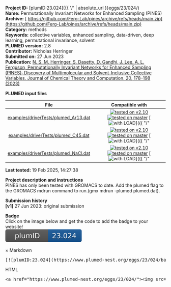 **Project ID:** [plumID:23.024]({{ '/' | absolute_url }}eggs/23/024/)  
**Name:**  Permutationally Invariant Networks for Enhanced Sampling (PINES)  
**Archive:** [ https://github.com/Ferg-Lab/pines/archive/refs/heads/main.zip](https://github.com/Ferg-Lab/pines/archive/refs/heads/main.zip)  
**Category:**  methods  
**Keywords:**  collective variables, enhanced sampling, data-driven, deep learning, permutational invariance, solvent  
**PLUMED version:**  2.8  
**Contributor:**  Nicholas Herringer  
**Submitted on:** 27 Jun 2023  
**Publication:** [N. S. M. Herringer, S. Dasetty, D. Gandhi, J. Lee, A. L. Ferguson, Permutationally Invariant Networks for Enhanced Sampling (PINES): Discovery of Multimolecular and Solvent-Inclusive Collective Variables. Journal of Chemical Theory and Computation. 20, 178–198 (2023)](http://dx.doi.org/10.1021/acs.jctc.3c00923)  
  
**PLUMED input files**  
  
| File     | Compatible with |  
|:--------:|:--------:|  
| [examples/driverTests/plumed_Ar13.dat](./data/examples/driverTests/plumed_Ar13.dat.md) |  [![tested on v2.10](https://img.shields.io/badge/v2.10-failed-red.svg)](data/examples/driverTests/plumed_Ar13.dat.plumed.stderr) [![tested on master](https://img.shields.io/badge/master-failed-red.svg)](data/examples/driverTests/plumed_Ar13.dat.plumed_master.stderr) [![with LOAD](https://img.shields.io/badge/with-LOAD-yellow.svg)]({{ "/" | absolute_url }}badges) |  
| [examples/driverTests/plumed_C45.dat](./data/examples/driverTests/plumed_C45.dat.md) |  [![tested on v2.10](https://img.shields.io/badge/v2.10-failed-red.svg)](data/examples/driverTests/plumed_C45.dat.plumed.stderr) [![tested on master](https://img.shields.io/badge/master-failed-red.svg)](data/examples/driverTests/plumed_C45.dat.plumed_master.stderr) [![with LOAD](https://img.shields.io/badge/with-LOAD-yellow.svg)]({{ "/" | absolute_url }}badges) |  
| [examples/driverTests/plumed_NaCl.dat](./data/examples/driverTests/plumed_NaCl.dat.md) |  [![tested on v2.10](https://img.shields.io/badge/v2.10-failed-red.svg)](data/examples/driverTests/plumed_NaCl.dat.plumed.stderr) [![tested on master](https://img.shields.io/badge/master-failed-red.svg)](data/examples/driverTests/plumed_NaCl.dat.plumed_master.stderr) [![with LOAD](https://img.shields.io/badge/with-LOAD-yellow.svg)]({{ "/" | absolute_url }}badges) |  
  
**Last tested:**  19 Feb 2025, 14:27:38
  
**Project description and instructions**  
PINES has only been tested with GROMACS to date. Add the plumed flag to the GROMACS mdrun command to run.(gmx mdrun -plumed plumed.dat).
  
**Submission history**  
**[v1]** 27 Jun 2023: original submission  
  
**Badge**  
Click on the image below and get the code to add the badge to your website!  
<img src="./badge.svg" alt="plumeDnest:23.024" id="myBtn" class="badge">
<div id="myModal" class="modal">
  <div class="modal-content">
    <span class="close">&times;</span>
    Markdown<pre>[![plumID:23.024](https://www.plumed-nest.org/eggs/23/024/badge.svg)](https://www.plumed-nest.org/eggs/23/024/)</pre>
    HTML<pre>&lt;a href="https://www.plumed-nest.org/eggs/23/024/"&gt;&lt;img src="https://www.plumed-nest.org/eggs/23/024/badge.svg" alt="plumID:23.024"&gt;&lt;/a&gt;</pre>
  </div>
</div>
